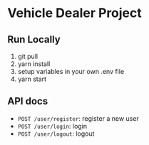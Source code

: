 # Vehicle Dealer Project

## Run Locally

1. git pull
2. yarn install
3. setup variables in your own .env file
4. yarn start

## API docs

- `POST /user/register`: register a new user
- `POST /user/login`: login
- `POST /user/logout`: logout
